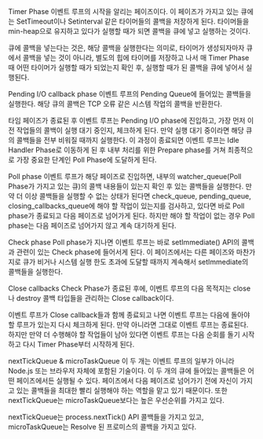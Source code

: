 Timer Phase
이벤트 루프의 시작을 알리는 페이즈이다. 이 페이즈가 가지고 있는 큐에는 SetTimeout이나 Setinterval 같은 타이머들의 콜백을 저장하게 된다. 타이머들을 min-heap으로 유지하고 있다가 실행할 때가 되면 콜백을 큐에 넣고 실행하는 것이다.

큐에 콜백을 넣는다는 것은, 해당 콜백을 실행한다는 의미로, 타이머가 생성되자마자 큐에서 콜백을 넣는 것이 아니라, 별도의 힙에 타이머를 저장하고 나서 매 Timer Phase 때 어떤 타이머가 실행할 때가 되었는지 확인 후, 실행할 때가 된 콜백을 큐에 넣어서 실행된다.

Pending I/O callback phase
이벤트 루프의 Pending Queue에 들어있는 콜백들을 실행한다. 해당 큐의 콜백은 TCP 오류 같은 시스템 작업의 콜백을 반환한다.

타임 페이즈가 종료된 후 이벤트 루프는 Pending I/O phase에 진입하고, 가장 먼저 이전 작업들의 콜백이 실행 대기 중인지, 체크하게 된다. 만약 실행 대기 중이라면 해당 큐의 콜백들을 전부 비워질 때까지 실행한다. 이 과정이 종료되면 이벤트 루프는 Idle Handler Phase로 이동하게 된 후 내부 처리를 위한 Prepare phase를 거쳐 최종적으로 가장 중요한 단계인 Poll Phase에 도달하게 된다.

Poll phase
이벤트 루프가 해당 페이즈로 진입하면, 내부의 watcher_queue(Poll Phase가 가지고 있는 큐)의 콜백 내용들이 있는지 확인 후 있는 콜백들을 실행한다.
만약 더 이상 콜백들을 실행할 수 없는 상태가 된다면 check_queue, pending_queue, closing_callbacks_queue에 해야 할 작업이 있는지를 검사하고, 있다면 바로 Poll phase가 종료되고 다음 페이즈로 넘어가게 된다. 하지만 해야 할 작업이 없는 경우 Poll phase는 다음 페이즈로 넘어가지 않고 계속 대기하게 된다.

Check phase
Poll phase가 지나면 이벤트 루프는 바로 setImmediate() API의 콜백과 관련이 있는 Check phase에 들어서게 된다. 이 페이즈에서는 다른 페이즈와 마찬가지로 큐가 비거나 시스템 실행 한도 초과에 도달할 때까지 계속해서 setImmediate의 콜백들을 실행한다.

Close callbacks
Check Phase가 종료된 후에, 이벤트 루프의 다음 목적지는 close나 destroy 콜백 타입들을 관리하는 Close callback이다.

이벤트 루프가 Close callback들과 함께 종료되고 나면 이벤트 루프는 다음에 돌아야 할 루프가 있는지 다시 체크하게 된다. 만약 아니라면 그대로 이벤트 루프는 종료된다. 하지만 만약 더 수행해야 할 작업들이 남아 있다면 이벤트 루프는 다음 순회를 돌기 시작하고 다시 Timer Phase부터 시작하게 된다.

nextTickQueue & microTaskQueue
이 두 개는 이벤트 루프의 일부가 아니라 Node.js 또는 브라우저 자체에 포함된 기술이다.
이 두 개의 큐에 들어있는 콜백들은 어떤 페이즈에서든 실행될 수 있다. 페이즈에서 다음 페이즈로 넘어가기 전에 자신이 가지고 있는 콜백들을 최대한 빨리 실행해야 하는 역할을 맡고 있기 때문이다. 또한 nextTickQueue는 microTaskQueue보다는 높은 우선순위를 가지고 있다.

nextTickQueue는 process.nextTick() API 콜백들을 가지고 있고, microTaskQueue는 Resolve 된 프로미스의 콜백을 가지고 있다.
